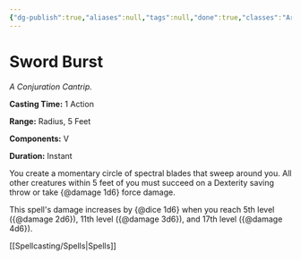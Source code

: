 ```yaml
---
{"dg-publish":true,"aliases":null,"tags":null,"done":true,"classes":"Artificer, Sorcerer, Warlock, Wizard,","spellLevel":0,"school":"Conjuration","source":"TCE","permalink":"/spells/sword-burst/","dgHomeLink":false,"dgPassFrontmatter":true}
---
```


# Sword Burst
*A Conjuration Cantrip.*

**Casting Time:** 1 Action

**Range:** Radius, 5 Feet

**Components:** V 

**Duration:** Instant

You create a momentary circle of spectral blades that sweep around you. All other creatures within 5 feet of you must succeed on a Dexterity saving throw or take {@damage 1d6} force damage.



This spell's damage increases by {@dice 1d6} when you reach 5th level ({@damage 2d6}), 11th level ({@damage 3d6}), and 17th level ({@damage 4d6}).

[[Spellcasting/Spells|Spells]]